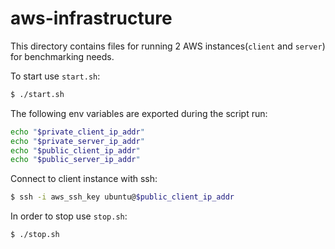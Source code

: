 # aws-infrastructure

This directory contains files for running 2 AWS instances(`client` and `server`) for benchmarking needs.

To start use `start.sh`:

```bash
$ ./start.sh
```

The following env variables are exported during the script run:

```bash
echo "$private_client_ip_addr"
echo "$private_server_ip_addr"
echo "$public_client_ip_addr"
echo "$public_server_ip_addr"
```

Connect to client instance with ssh:

```bash
$ ssh -i aws_ssh_key ubuntu@$public_client_ip_addr
```

In order to stop use `stop.sh`:

```bash
$ ./stop.sh
```